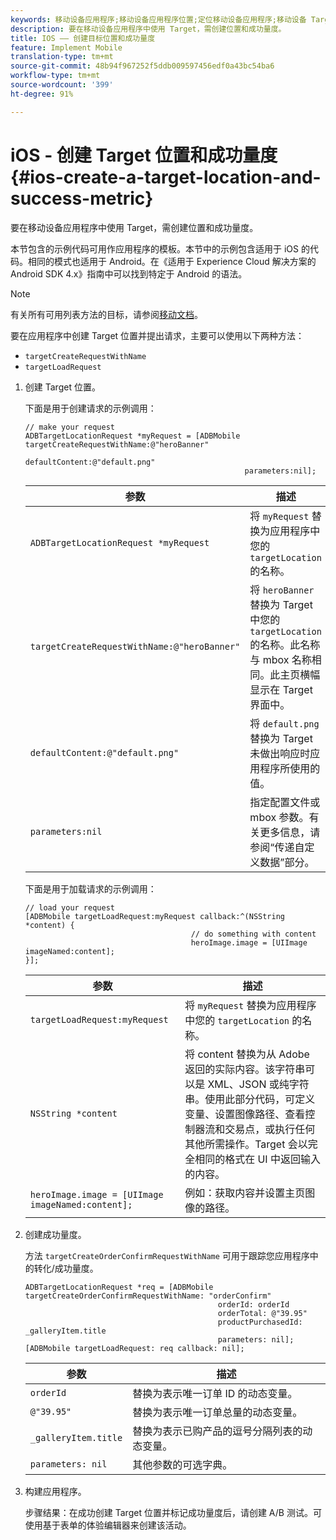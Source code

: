 ```yaml
---
keywords: 移动设备应用程序;移动设备应用程序位置;定位移动设备应用程序;移动设备 Target 位置;移动设备应用程序成功量度
description: 要在移动设备应用程序中使用 Target，需创建位置和成功量度。
title: IOS —— 创建目标位置和成功量度
feature: Implement Mobile
translation-type: tm+mt
source-git-commit: 48b94f967252f5ddb009597456edf0a43bc54ba6
workflow-type: tm+mt
source-wordcount: '399'
ht-degree: 91%

---
```



# iOS - 创建 Target 位置和成功量度{#ios-create-a-target-location-and-success-metric}

要在移动设备应用程序中使用 Target，需创建位置和成功量度。

本节包含的示例代码可用作应用程序的模板。本节中的示例包含适用于 iOS 的代码。相同的模式也适用于 Android。在[](https://experienceleague.adobe.com/docs/mobile-services/android/target-android/target-main.html)《适用于 Experience Cloud 解决方案的 Android SDK 4.x》指南中可以找到特定于 Android 的语法。

>[!NOTE]
>
>有关所有可用列表方法的目标，请参阅[移动文档](https://experienceleague.adobe.com/docs/mobile-services/ios/target-ios/c-target-methods.html)。

要在应用程序中创建 Target 位置并提出请求，主要可以使用以下两种方法：

* `targetCreateRequestWithName`
* `targetLoadRequest`

1. 创建 Target 位置。

   下面是用于创建请求的示例调用：

   ```
   // make your request 
   ADBTargetLocationRequest *myRequest = [ADBMobile targetCreateRequestWithName:@"heroBanner" 
                                                    defaultContent:@"default.png" 
                                                    parameters:nil];
   ```

   | 参数 | 描述 |
   |---|---|
   | `ADBTargetLocationRequest *myRequest` | 将 `myRequest` 替换为应用程序中您的 `targetLocation` 的名称。 |
   | `targetCreateRequestWithName:@"heroBanner"` | 将 `heroBanner` 替换为 Target 中您的 `targetLocation` 的名称。此名称与 mbox 名称相同。此主页横幅显示在 Target 界面中。 |
   | `defaultContent:@"default.png"` | 将 `default.png` 替换为 Target 未做出响应时应用程序所使用的值。 |
   | `parameters:nil` | 指定配置文件或 mbox 参数。有关更多信息，请参阅“传递自定义数据”部分。 |

   下面是用于加载请求的示例调用：

   ```
   // load your request 
   [ADBMobile targetLoadRequest:myRequest callback:^(NSString *content) { 
                                        // do something with content 
                                        heroImage.image = [UIImage imageNamed:content]; 
   }];
   ```

   | 参数 | 描述 |
   |---|---|
   | `targetLoadRequest:myRequest` | 将 `myRequest` 替换为应用程序中您的 `targetLocation` 的名称。 |
   | `NSString *content` | 将 content 替换为从 Adobe 返回的实际内容。该字符串可以是 XML、JSON 或纯字符串。使用此部分代码，可定义变量、设置图像路径、查看控制器流和交易点，或执行任何其他所需操作。Target 会以完全相同的格式在 UI 中返回输入的内容。 |
   | `heroImage.image = [UIImage imageNamed:content];` | 例如：获取内容并设置主页图像的路径。 |

1. 创建成功量度。

   方法 `targetCreateOrderConfirmRequestWithName` 可用于跟踪您应用程序中的转化/成功量度。

   ```
   ADBTargetLocationRequest *req = [ADBMobile targetCreateOrderConfirmRequestWithName: "orderConfirm" 
                                              orderId: orderId 
                                              orderTotal: @"39.95" 
                                              productPurchasedId: _galleryItem.title 
                                              parameters: nil]; 
   [ADBMobile targetLoadRequest: req callback: nil];
   ```

   | 参数 | 描述 |
   |---|---|
   | `orderId` | 替换为表示唯一订单 ID 的动态变量。 |
   | `@"39.95"` | 替换为表示唯一订单总量的动态变量。 |
   | `_galleryItem.title` | 替换为表示已购产品的逗号分隔列表的动态变量。 |
   | `parameters: nil` | 其他参数的可选字典。 |

1. 构建应用程序。

   步骤结果：在成功创建 Target 位置并标记成功量度后，请创建 A/B 测试。可使用基于表单的体验编辑器来创建该活动。
